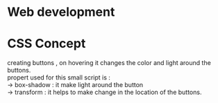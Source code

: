 # Web development 
# CSS Concept
creating buttons , on hovering it changes the color and light around the buttons. <br>
propert used for this small script is : <br>
-> box-shadow : it make light around the button <br>
-> transform : it helps to make change in the location of the buttons. <br>


